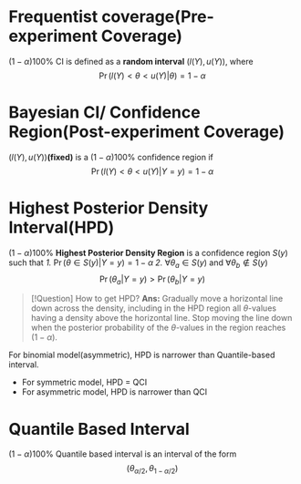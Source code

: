 # Frequentist coverage(Pre-experiment Coverage)

$(1-\alpha)100\%$ CI is defined as a **random interval** $(l(Y),u(Y))$, where
$$
\Pr(l(Y)<\theta<u(Y)|\theta)=1-\alpha
$$

# Bayesian CI/ Confidence Region(Post-experiment Coverage)

$(l(Y),u(Y))$**(fixed)** is a $(1-\alpha)100\%$ confidence region if
$$
\Pr(l(Y)<\theta<u(Y)|Y=y)=1-\alpha
$$

# Highest Posterior Density Interval(HPD)

$(1-\alpha)100\%$ **Highest Posterior Density Region** is a confidence region $S(y)$ such that
*1.* $\Pr(\theta\in S(y)|Y=y)=1-\alpha$
*2.* $\forall \theta_a\in S(y)$ and $\forall \theta_b \notin S(y)$
$$
\Pr(\theta_a|Y=y)>\Pr(\theta_b|Y=y)
$$

>[!Question] How to get HPD?
>**Ans:**
>Gradually move a horizontal line down across the density, including in the HPD region all $\theta$-values having a density above the horizontal line. Stop moving the line down when the posterior probability of the $\theta$-values in the region reaches $(1-\alpha)$. 

For binomial model(asymmetric), HPD is narrower than Quantile-based interval.
- For symmetric model, HPD $=$ QCI
- For asymmetric model, HPD is narrower than QCI

# Quantile Based Interval

$(1-\alpha)100\%$ Quantile based interval is an interval of the form
$$
(\theta_{\alpha/2},\theta_{1-\alpha/2})
$$
